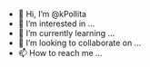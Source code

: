 - 👋 Hi, I’m @kPollita
- 👀 I’m interested in ...
- 🌱 I’m currently learning ...
- 💞️ I’m looking to collaborate on ...
- 📫 How to reach me ...

<!---
kPollita/kPollita is a ✨ special ✨ repository because its `README.md` (this file) appears on your GitHub profile.
You can click the Preview link to take a look at your changes.
--->
